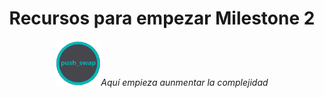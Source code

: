 
<h1 align="center" width="100%">Recursos para empezar Milestone 2</h1>


<p align="center" width="100%"><a href="push_swap"><img src="push_swap.png" width="72" /></a><i>Aquí empieza aunmentar la complejidad</p>
